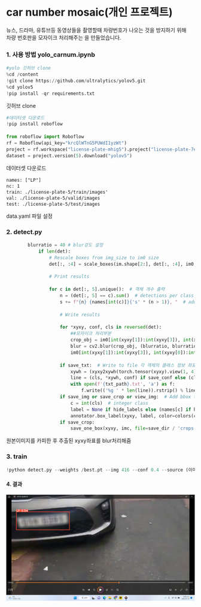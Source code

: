 # car number mosaic(개인 프로젝트)
뉴스, 드라마, 유튜브등 동영상들을 촬영할때 차량번호가 나오는 것을 방지하기 위해<br>
차량 번호판을 모자이크 처리해주는 을 만들었습니다.

### 1. 사용 방법 yolo_carnum.ipynb

```python
#yolo 깃허브 clone
%cd /content
!git clone https://github.com/ultralytics/yolov5.git
%cd yolov5
!pip install -qr requirements.txt
```

깃허브 clone

```python
#데이터셋 다운로드
!pip install roboflow

from roboflow import Roboflow
rf = Roboflow(api_key="krcQlWTnG5PUWdI1yzWt")
project = rf.workspace("license-plate-mhig5").project("license-plate-7egee")
dataset = project.version(5).download("yolov5")
```

데이터셋 다운로드

```
names: ["LP"]
nc: 1
train: ./license-plate-5/train/images'
val: ./license-plate-5/valid/images
test: ./license-plate-5/test/images
```

data.yaml 파일 설정



### 2. detect.py

```py
		blurratio = 40 # blur강도 설정
            if len(det):
                # Rescale boxes from img_size to im0 size
                det[:, :4] = scale_boxes(im.shape[2:], det[:, :4], im0.shape).round()

                # Print results

                for c in det[:, 5].unique():  # 객체 개수 출력
                    n = (det[:, 5] == c).sum()  # detections per class
                    s += f"{n} {names[int(c)]}{'s' * (n > 1)}, "  # add to string

                    # Write results

                    for *xyxy, conf, cls in reversed(det):
                        ##모자이크 처리부분
                        crop_obj = im0[int(xyxy[1]):int(xyxy[3]), int(xyxy[0]):int(xyxy[2])]
                        blur = cv2.blur(crop_obj, (blurratio, blurratio))
                        im0[int(xyxy[1]):int(xyxy[3]), int(xyxy[0]):int(xyxy[2])] = blur

                    if save_txt:  # Write to file 각 객체의 클래스 정보 좌표 정보 저장
                        xywh = (xyxy2xywh(torch.tensor(xyxy).view(1, 4)) / gn).view(-1).tolist()  # normalized xywh
                        line = (cls, *xywh, conf) if save_conf else (cls, *xywh)  # label format
                        with open(f'{txt_path}.txt', 'a') as f:
                            f.write(('%g ' * len(line)).rstrip() % line + '\n')
                    if save_img or save_crop or view_img:  # Add bbox to image
                        c = int(cls)  # integer class
                        label = None if hide_labels else (names[c] if hide_conf else f'{names[c]}{conf:.2f}')  # 바운딩박스
                        annotator.box_label(xyxy, label, color=colors(c, True))  # 바운딩 박스 표시
                    if save_crop:
                        save_one_box(xyxy, imc, file=save_dir / 'crops' / names[c] / f'{p.stem}.jpg', BGR=True)
```

원본이미지를 카피한 후 추출된 xyxy좌표를 blur처리해줌



### 3. train

```python
!python detect.py --weights /best.pt --img 416 --conf 0.4 --source (이미지 or 동영상 경로)
```



#### 4. 결과



<img src="https://github.com/2Swon/DeepLearing/blob/main/Project/mosaic_YOLOv5/img/2.png" alt="1">

